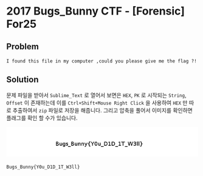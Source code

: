 # 2017 Bugs_Bunny CTF - [Forensic] For25
## Problem
```
I found this file in my computer ,could you please give me the flag ?!
```
## Solution
문제 파일을 받아서 `Sublime_Text` 로 열어서 보면은 `HEX`, `PK` 로 시작되는 `String`, `Offset` 이 존재하는데 이를 `Ctrl+Shift+Mouse Right Click` 을 사용하여 `HEX` 만 따로 추출하여서 `zip` 파일로 저장을 해줍니다. 그리고 압축을 풀어서 이미지를 확인하면 플래그를 확인 할 수가 있습니다.

![플래그 사진](hex.png)

`Bugs_Bunny{Y0u_D1D_1T_W3ll}`
